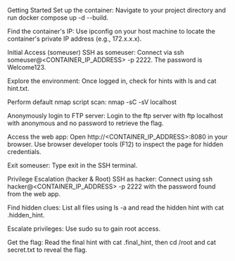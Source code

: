 Getting Started
Set up the container:
Navigate to your project directory and run docker compose up -d --build.

Find the container's IP:
Use ipconfig on your host machine to locate the container's private IP address (e.g., 172.x.x.x).

Initial Access (someuser)
SSH as someuser:
Connect via ssh someuser@<CONTAINER_IP_ADDRESS> -p 2222. The password is Welcome123.

Explore the environment:
Once logged in, check for hints with ls and cat hint.txt.

Perform default nmap script scan:
nmap -sC -sV localhost

Anonymously login to FTP server:
Login to the ftp server with ftp localhost with anonymous and no password to retrieve the flag.

Access the web app:
Open http://<CONTAINER_IP_ADDRESS>:8080 in your browser. Use browser developer tools (F12) to inspect the page for hidden credentials.

Exit someuser:
Type exit in the SSH terminal.

Privilege Escalation (hacker & Root)
SSH as hacker:
Connect using ssh hacker@<CONTAINER_IP_ADDRESS> -p 2222 with the password found from the web app.

Find hidden clues:
List all files using ls -a and read the hidden hint with cat .hidden_hint.

Escalate privileges:
Use sudo su to gain root access.

Get the flag:
Read the final hint with cat .final_hint, then cd /root and cat secret.txt to reveal the flag.